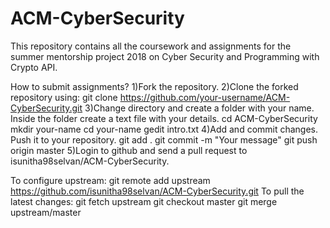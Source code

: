 # ACM-CyberSecurity

This repository contains all the coursework and assignments for the summer mentorship project 2018 on Cyber Security and Programming with Crypto API.

How to submit assignments?
1)Fork the repository.
2)Clone the forked repository using:
  git clone https://github.com/your-username/ACM-CyberSecurity.git
3)Change directory and create a folder with your name.
  Inside the folder create a text file with your details.
  cd ACM-CyberSecurity
  mkdir your-name
  cd your-name
  gedit intro.txt
4)Add and commit changes. Push it to your repository.
 git add .
 git commit -m "Your message"
 git push origin master
5)Login to github and send a pull request to isunitha98selvan/ACM-CyberSecurity.

To configure upstream:
git remote add upstream https://github.com/isunitha98selvan/ACM-CyberSecurity.git
To pull the latest changes:
git fetch upstream
git checkout master
git merge upstream/master

